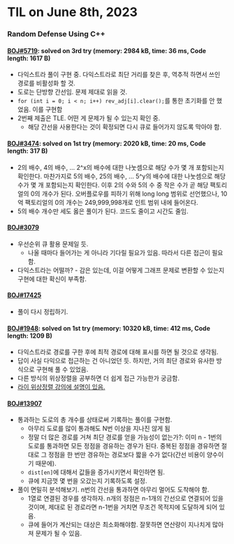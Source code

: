 # **TIL on June 8th, 2023**

### Random Defense Using C++
#### [BOJ#5719](/Problem%20Solving/boj/Dijkstra%20algorithm/5719-06-06-2023.cpp): solved on 3rd try (memory: 2984 kB, time: 36 ms, Code length: 1617 B)
* 다익스트라 풀이 구현 중. 다익스트라로 최단 거리를 찾은 후, 역추적 하면서 쓰인 경로를 비활성화 할 것.
* 도로는 단방향 간선임. 문제 제대로 읽을 것.
* `for (int i = 0; i < n; i++) rev_adj[i].clear();`를 통한 초기화를 안 했었음. 이를 구현함
* 2번째 제출은 TLE. 어떤 게 문제가 될 수 있는지 확인 중.
  - 해당 간선을 사용한다는 것이 확정되면 다시 큐로 들어가지 않도록 막아야 함.


#### [BOJ#3474](/Problem%20Solving/boj/random%20defense/3474-06-08-2023.cpp): solved on 1st try (memory: 2020 kB, time: 20 ms, Code length: 317 B)
* 2의 배수, 4의 배수, ... 2^x의 배수에 대한 나눗셈으로 해당 수가 몇 개 포함되는지 확인한다. 마찬가지로 5의 배수, 25의 배수, ... 5^y의 배수에 대한 나눗셈으로 해당 수가 몇 개 포함되는지 확인한다. 이후 2의 수와 5의 수 중 작은 수가 곧 해당 팩토리얼의 0의 개수가 된다. 오버플로우를 피하기 위해 long long 범위로 선언했으나, 10억 팩토리얼의 0의 개수는 249,999,998개로 인트 범위 내에 들어온다.
* 5의 배수 개수만 세도 옳은 풀이가 된다. 코드도 줄이고 시간도 줄임.


#### [BOJ#3079](/Problem%20Solving/boj/random%20defense/3079-06-08-2023.cpp)
* 우선순위 큐 활용 문제일 듯.
  - 나올 때마다 들어가는 게 아니라 기다릴 필요가 있음. 따라서 다른 접근이 필요함.
* 다익스트라는 어떨까? - 감은 있는데, 이걸 어떻게 그래프 문제로 변환할 수 있는지 구현에 대한 확신이 부족함.


#### [BOJ#17425](/Problem%20Solving/boj/random%20defense/17425-06-08-2023.cpp)
* 풀이 다시 정립하기.


#### [BOJ#1948](/Problem%20Solving/boj/Dijkstra%20algorithm/1948-06-08-2023.cpp): solved on 1st try (memory: 10320 kB, time: 412 ms, Code length: 1209 B)
* 다익스트라로 경로를 구한 후에 최적 경로에 대해 표시를 하면 될 것으로 생각됨.
* 답이 사실 다익으로 접근하는 건 아니었던 듯. 하지만, 거의 최단 경로와 유사한 방식으로 구현해 풀 수 있었음.
* 다른 방식의 위상정렬을 공부하면 더 쉽게 접근 가능한가 궁금함.
* [라이 위상정렬 강의에 설명이 있음.](https://m.blog.naver.com/kks227/220800013823)


#### [BOJ#13907](/Problem%20Solving/boj/Dijkstra%20algorithm/13907-06-08-2023.cpp)
* 통과하는 도로의 총 개수를 상태로써 기록하는 풀이를 구현함.
  - 아무리 도로를 많이 통과해도 N번 이상을 지나진 않게 됨
  - 정말 더 많은 경로를 거쳐 최단 경로를 얻을 가능성이 없는가?: 이미 n - 1번의 도로를 통과하면 모든 정점을 경유하는 경우가 된다. 중복된 정점을 경유하면 절대로 그 정점을 한 번만 경유하는 경로보다 짧을 수가 없다(간선 비용이 양수이기 때문에).
  - `dist[en]`에 대해서 값들을 증가시키면서 확인하면 됨.
  - 큐에 지금껏 몇 번을 오갔는지 기록하도록 설정.
* 풀이 면밀히 분석해보기. n번의 간선을 통과하면 아무리 멀어도 도착해야 함.
  - 1열로 연결된 경우를 생각하자. n개의 정점은 n-1개의 간선으로 연결되어 있을 것이며, 제대로 된 경로라면 n-1번을 거치면 무조건 목적지에 도달하게 되어 있음.
  - 큐에 들어가 계산되는 대상은 최소화해야함. 잘못하면 연산량이 지나치게 많아져 문제가 될 수 있음.